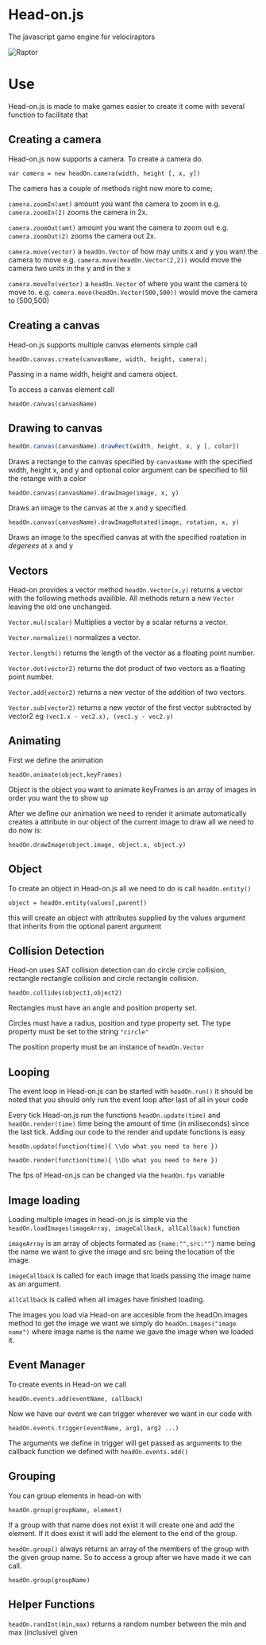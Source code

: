 Head-on.js
===========
The javascript game engine for velociraptors

![Raptor](raptor.jpg)

Use
=========

Head-on.js is made to make games easier to create it come with several function to facilitate that

Creating a camera
-------------------
Head-on.js now supports a camera. To create a camera do.

`var camera = new headOn.camera(width, height [, x, y])`

The camera has a couple of methods right now more to come;

`camera.zoomIn(amt)` amount you want the camera to zoom in e.g. `camera.zoomIn(2)` zooms the camera in 2x.

`camera.zoomOut(amt)` amount you want the camera to zoom out e.g. `camera.zoomOut(2)` zooms the camera out 2x.

`camera.move(vector)` a `headOn.Vector` of how may units x and y you want the camera to move e.g. `camera.move(headOn.Vector(2,2))` would move the camera two units in the y and in the x

`camera.moveTo(vector)` a `headOn.Vector` of where you want the camera to move to. e.g. `camera.move(headOn.Vector(500,500))` would move the camera to (500,500)



Creating a canvas
------------------
Head-on.js supports multiple canvas elements simple call 

`headOn.canvas.create(canvasName, width, height, camera);`

Passing in a name width, height and camera object.

To access a canvas element call 

`headOn.canvas(canvasName)`

Drawing to canvas
-------------------
```javascript
headOn.canvas(canvasName).drawRect(width, height, x, y [, color])
```

Draws a rectange to the canvas specified by `canvasName` with the specified width, height x, and y and optional color argument can be specified to fill the retange with a color

`headOn.canvas(canvasName).drawImage(image, x, y)`

Draws an image to the canvas at the x and y specified.

`headOn.canvas(canvasName).drawImageRotated(image, rotation, x, y)`

Draws an image to the specified canvas at with the specified roatation in *degerees* at x and y

Vectors
---------
Head-on provides a vector method `headOn.Vector(x,y)` returns a vector with the following methods availible.
All methods return a new `Vector` leaving the old one unchanged.

`Vector.mul(scalar)` Multiplies a vector by a scalar returns a vector.

`Vector.normalize()` normalizes a vector.

`Vector.length()` returns the length of the vector as a floating point number.

`Vector.dot(vector2)` returns the dot product of two vectors as a floating point number.

`Vector.add(vector2)` returns a new vector of the addition of two vectors.

`Vector.sub(vector2)` returns a new vector of the first vector subtracted by vector2 eg `(vec1.x - vec2.x), (vec1.y - vec2.y)`

Animating
---------

First we define the animation

`headOn.animate(object,keyFrames)`

Object is the object you want to animate keyFrames is an array of images in order you want the to show up

After we define our animation we need to render it animate automatically creates a attribute in our object of the current image to draw all we need to do now is:

`headOn.drawImage(object.image, object.x, object.y)`

Object
--------
To create an object in Head-on.js all we need to do is call `headOn.entity()`

`object = headOn.entity(values[,parent])`

this will create an object with attributes supplied by the values argument that inherits from the optional parent argument

Collision Detection
-------------------

Head-on uses SAT collision detection can do circle circle collision, rectangle rectangle collision and circle rectangle collision.


`headOn.collides(object1,object2)`

Rectangles must have an angle and position property set.

Circles must have a radius, position and type property set. The type property must be set to the string `"circle"`

The position property must be an instance of `headOn.Vector`

Looping
-----------------------
The event loop in Head-on.js can be started with `headOn.run()` it should be noted that you should only run the event loop after last of all in your code
 
Every tick Head-on.js run the functions `headOn.update(time)` and `headOn.render(time)` time being the amount of time (in miliseconds) since the last tick. Adding our code to the render and update functions is easy

`headOn.update(function(time){
	\\do what you need to here
})`

`headOn.render(function(time){
	\\Do what you need to here
})`

The fps of Head-on.js can be changed via the `headOn.fps` variable

Image loading
--------------
Loading multiple images in head-on.js is simple via the `headOn.loadImages(imageArray, imageCallback, allCallback)` function

`imageArray` is an array of objects formated as `{name:"",src:""}` name being the name we want to give the image and src being the location of the image.

`imageCallback` is called for each image that loads passing the image name as an argument.

`allCallback` is called when all images have finished loading.

The images you load via Head-on are accesible from the headOn.images method to get the image we want we simply do `headOn.images("image name")` where image name is the name we gave the image when we loaded it.

Event Manager
---------------
To create events in Head-on we call

`headOn.events.add(eventName, callback)`

Now we have our event we can trigger wherever we want in our code with

`headOn.events.trigger(eventName, arg1, arg2 ...)`

The arguments we define in trigger will get passed as arguments to the callback function we defined with `headOn.events.add()`

Grouping
---------
You can group elements in head-on with 

`headOn.group(groupName, element)`

If a group with that name does not exist it will create one and add the element. If it does exist it will add the element to the end of the group. 

`headOn.group()` always returns an array of the members of the group with the given group name. So to access a group after we have made it we can call.

`headOn.group(groupName)`


Helper Functions
----------------
`headOn.randInt(min,max)` returns a random number between the min and max (inclusive) given
